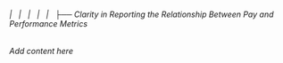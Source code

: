 ###### |   |   |   |   |   ├── Clarity in Reporting the Relationship Between Pay and Performance Metrics

*Add content here*
